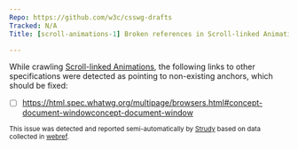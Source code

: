 ```yaml
---
Repo: https://github.com/w3c/csswg-drafts
Tracked: N/A
Title: [scroll-animations-1] Broken references in Scroll-linked Animations

---
```


While crawling [Scroll-linked Animations](https://drafts.csswg.org/scroll-animations-1/), the following links to other specifications were detected as pointing to non-existing anchors, which should be fixed:
* [ ] https://html.spec.whatwg.org/multipage/browsers.html#concept-document-windowconcept-document-window

<sub>This issue was detected and reported semi-automatically by [Strudy](https://github.com/w3c/strudy/) based on data collected in [webref](https://github.com/w3c/webref/).</sub>
